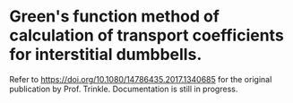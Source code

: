 # Green's function method of calculation of transport coefficients for interstitial dumbbells.
Refer to https://doi.org/10.1080/14786435.2017.1340685 for the original publication by Prof. Trinkle. Documentation is still in progress.

